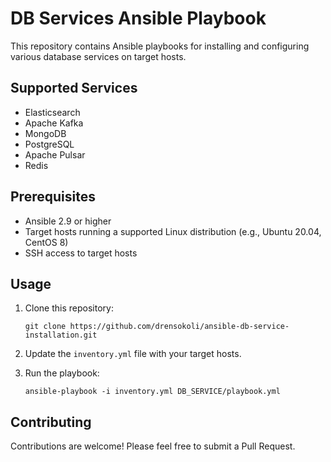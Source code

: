 # DB Services Ansible Playbook

This repository contains Ansible playbooks for installing and configuring various database services on target hosts.

## Supported Services

- Elasticsearch
- Apache Kafka
- MongoDB
- PostgreSQL
- Apache Pulsar
- Redis

## Prerequisites

- Ansible 2.9 or higher
- Target hosts running a supported Linux distribution (e.g., Ubuntu 20.04, CentOS 8)
- SSH access to target hosts

## Usage

1. Clone this repository:
   ```
   git clone https://github.com/drensokoli/ansible-db-service-installation.git
   ```

2. Update the `inventory.yml` file with your target hosts.

3. Run the playbook:
   ```
   ansible-playbook -i inventory.yml DB_SERVICE/playbook.yml
   ```
## Contributing

Contributions are welcome! Please feel free to submit a Pull Request.
